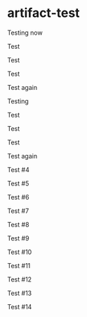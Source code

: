 # artifact-test

Testing now

Test

Test

Test

Test again

Testing

Test

Test

Test

Test again

Test #4

Test #5

Test #6

Test #7

Test #8

Test #9

Test #10

Test #11

Test #12

Test #13

Test #14
